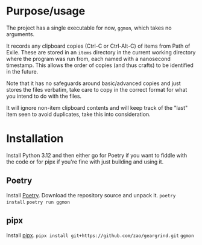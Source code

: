 # Purpose/usage

The project has a single executable for now, `ggmon`, which takes no arguments.

It records any clipboard copies (Ctrl-C or Ctrl-Alt-C) of items from Path of Exile.
These are stored in an `items` directory in the current working directory where the program was run from, each named with a nanosecond timestamp.
This allows the order of copies (and thus crafts) to be identified in the future.

Note that it has no safeguards around basic/advanced copies and just stores the files verbatim, take care to copy in the correct format for what you intend to do with the files.

It will ignore non-item clipboard contents and will keep track of the "last" item seen to avoid duplicates, take this into consideration.

# Installation

Install Python 3.12 and then either go for Poetry if you want to fiddle with the code or for pipx if you're fine with just building and using it.

## Poetry

Install [Poetry](https://python-poetry.org/docs/#installation).
Download the repository source and unpack it.
`poetry install`
`poetry run ggmon`

## pipx

Install [pipx](https://github.com/pypa/pipx?tab=readme-ov-file#on-windows).
`pipx install git+https://github.com/zao/geargrind.git`
`ggmon`

